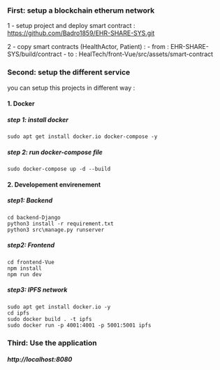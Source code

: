 
### First: setup a blockchain etherum network

1 - setup project and deploy smart contract : 
https://github.com/Badro1859/EHR-SHARE-SYS.git

2 - copy smart contracts (HealthActor, Patient) :
    - from : EHR-SHARE-SYS/build/contract
    - to : HealTech/front-Vue/src/assets/smart-contract

### Second: setup the different service
you can setup this projects in different way :
#### 1. Docker
##### step 1: install docker
    sudo apt get install docker.io docker-compose -y
##### step 2: run docker-compose file
    sudo docker-compose up -d --build

#### 2. Developement envirenement
##### step1: Backend
    cd backend-Django
    python3 install -r requirement.txt
    python3 src\manage.py runserver

##### step2: Frontend
    cd frontend-Vue
    npm install
    npm run dev

##### step3: IPFS network
    sudo apt get install docker.io -y
    cd ipfs
    sudo docker build . -t ipfs
    sudo docker run -p 4001:4001 -p 5001:5001 ipfs

### Third: Use the application
##### http://localhost:8080
